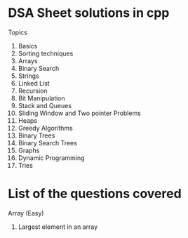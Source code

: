 # DSA Sheet solutions in cpp

Topics  
1. Basics  
2. Sorting techniques  
3. Arrays
4. Binary Search
5. Strings
6. Linked List
7. Recursion
8. Bit Manipulation
9. Stack and Queues
10. Sliding Window and Two pointer Problems
11. Heaps
12. Greedy Algorithms
13. Binary Trees
14. Binary Search Trees
15. Graphs
16. Dynamic Programming
17. Tries  
# List of the questions covered  
Array (Easy)    
1. Largest element in an array
